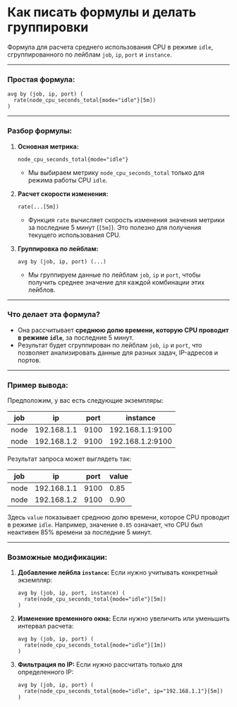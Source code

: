 # Как писать формулы и делать группировки

Формула для расчета среднего использования CPU в режиме `idle`, сгруппированного по лейблам `job`, `ip`, `port` и `instance`. 

---

### Простая формула:

```promql
avg by (job, ip, port) (
  rate(node_cpu_seconds_total{mode="idle"}[5m])
)
```

---

### Разбор формулы:

1. **Основная метрика:**
   ```promql
   node_cpu_seconds_total{mode="idle"}
   ```
   - Мы выбираем метрику `node_cpu_seconds_total` только для режима работы CPU `idle`.

2. **Расчет скорости изменения:**
   ```promql
   rate(...[5m])
   ```
   - Функция `rate` вычисляет скорость изменения значения метрики за последние 5 минут (`[5m]`). Это полезно для получения текущего использования CPU.

3. **Группировка по лейблам:**
   ```promql
   avg by (job, ip, port) (...)
   ```
   - Мы группируем данные по лейблам `job`, `ip` и `port`, чтобы получить среднее значение для каждой комбинации этих лейблов.

---

### Что делает эта формула?

- Она рассчитывает **среднюю долю времени, которую CPU проводит в режиме `idle`**, за последние 5 минут.
- Результат будет сгруппирован по лейблам `job`, `ip` и `port`, что позволяет анализировать данные для разных задач, IP-адресов и портов.

---

### Пример вывода:

Предположим, у вас есть следующие экземпляры:

| job   | ip          | port | instance         |
|-------|-------------|------|------------------|
| node  | 192.168.1.1 | 9100 | 192.168.1.1:9100 |
| node  | 192.168.1.2 | 9100 | 192.168.1.2:9100 |

Результат запроса может выглядеть так:

| job   | ip          | port | value  |
|-------|-------------|------|--------|
| node  | 192.168.1.1 | 9100 | 0.85   |
| node  | 192.168.1.2 | 9100 | 0.90   |

Здесь `value` показывает среднюю долю времени, которое CPU проводит в режиме `idle`. Например, значение `0.85` означает, что CPU был неактивен 85% времени за последние 5 минут.

---

### Возможные модификации:

1. **Добавление лейбла `instance`:**
   Если нужно учитывать конкретный экземпляр:
   ```promql
   avg by (job, ip, port, instance) (
     rate(node_cpu_seconds_total{mode="idle"}[5m])
   )
   ```

2. **Изменение временного окна:**
   Если нужно увеличить или уменьшить интервал расчета:
   ```promql
   avg by (job, ip, port) (
     rate(node_cpu_seconds_total{mode="idle"}[1m])
   )
   ```

3. **Фильтрация по IP:**
   Если нужно рассчитать только для определенного IP:
   ```promql
   avg by (job, ip, port) (
     rate(node_cpu_seconds_total{mode="idle", ip="192.168.1.1"}[5m])
   )
   ```
